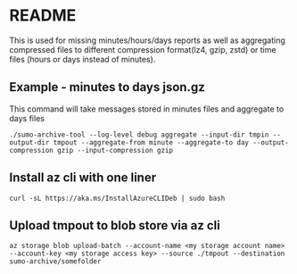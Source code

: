 # README

This is used for missing minutes/hours/days reports as well as aggregating compressed files to different compression format(lz4, gzip, zstd) or time files (hours or days instead of minutes).


## Example - minutes to days json.gz

This command will take messages stored in minutes files and aggregate to days files

```
./sumo-archive-tool --log-level debug aggregate --input-dir tmpin --output-dir tmpout --aggregate-from minute --aggregate-to day --output-compression gzip --input-compression gzip
```

## Install az cli with one liner

```
curl -sL https://aka.ms/InstallAzureCLIDeb | sudo bash
```

## Upload tmpout to blob store via az cli

```
az storage blob upload-batch --account-name <my storage account name> --account-key <my storage access key> --source ./tmpout --destination sumo-archive/somefolder
```
